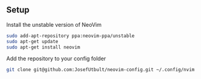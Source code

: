 ## Setup

Install the unstable version of NeoVim

```bash
sudo add-apt-repository ppa:neovim-ppa/unstable
sudo apt-get update
sudo apt-get install neovim
```

Add the repository to your config folder

```bash
git clone git@github.com:JosefUtbult/neovim-config.git ~/.config/nvim
```
